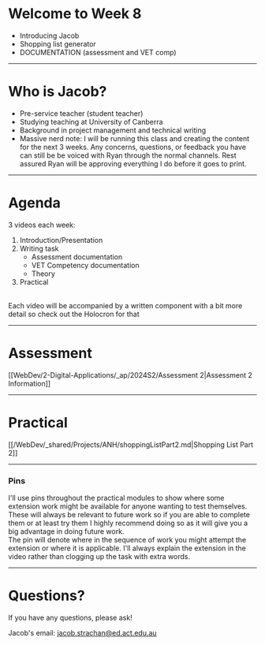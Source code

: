 # Welcome to Week 8

- Introducing Jacob
- Shopping list generator
- DOCUMENTATION (assessment and VET comp)

---
# Who is Jacob?
- Pre-service teacher (student teacher)
- Studying teaching at University of Canberra
- Background in project management and technical writing
- Massive nerd
note: I will be running this class and creating the content for the next 3 weeks. Any concerns, questions, or feedback you have can still be be voiced with Ryan through the normal channels. Rest assured Ryan will be approving everything I do before it goes to print. 

---

# Agenda

3 videos each week:
1. Introduction/Presentation
2. Writing task
	- Assessment documentation
	- VET Competency documentation
	- Theory
3. Practical
<br>
Each video will be accompanied by a written component with a bit more detail so check out the Holocron for that

---
# Assessment

[[WebDev/2-Digital-Applications/_ap/2024S2/Assessment 2|Assessment 2 Information]]


---

# Practical

 [[/WebDev/_shared/Projects/ANH/shoppingListPart2.md|Shopping List Part 2]]

---

### Pins
I'll use pins throughout the practical modules to show where some extension work might be available for anyone wanting to test themselves. These will always be relevant to future work so if you are able to complete them or at least try them I highly recommend doing so as it will give you a big advantage in doing future work.<br>
The pin will denote where in the sequence of work you might attempt the extension or where it is applicable. I'll always explain the extension in the video rather than clogging up the task with extra words.

---

# Questions?

If you have any questions, please ask!

Jacob's email: jacob.strachan@ed.act.edu.au